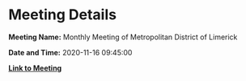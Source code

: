 # Meeting Details

**Meeting Name:** Monthly Meeting of Metropolitan District of Limerick

**Date and Time:** 2020-11-16 09:45:00

**[Link to Meeting](https://www.limerick.ie/council/whats-on/monthly-meeting-metropolitan-district-limerick-67)**

